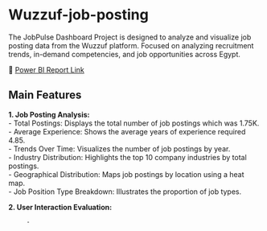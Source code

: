 # Wuzzuf-job-posting
The JobPulse Dashboard Project is designed to analyze and visualize job posting data from the Wuzzuf platform. Focused on analyzing recruitment trends, in-demand competencies, and job opportunities across Egypt.

🔗 [Power BI Report Link](https://app.powerbi.com/view?r=eyJrIjoiNzg4YzM5ZTYtZjVjYS00OWY2LTk2OGEtNjk0OWUxYWVmMjk5IiwidCI6Ijk1Y2Q0NmVkLTYwMzktNDczOC04NTA3LWQ0ODYxNjBkZWIyZSJ9)

## Main Features
 **1. Job Posting Analysis:**      
        - Total Postings: Displays the total number of job postings which was 1.75K.     
        - Average Experience: Shows the average years of experience required 4.85.   
        - Trends Over Time: Visualizes the number of job postings by year.   
        - Industry Distribution: Highlights the top 10 company industries by total postings.   
        - Geographical Distribution: Maps job postings by location using a heat map.   
        - Job Position Type Breakdown: Illustrates the proportion of job types.    

 **2. User Interaction Evaluation:**

         -





